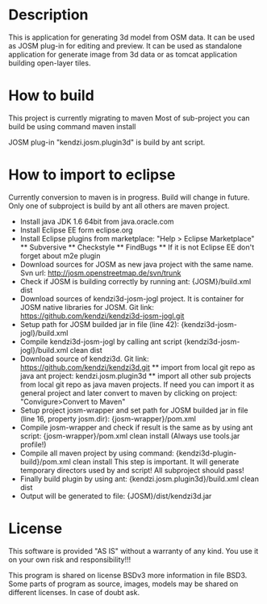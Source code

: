 # Description

This is application for generating 3d model from OSM data. It can be used as JOSM plug-in for editing and preview. It can be used as standalone application for generate image from 3d data or as tomcat application building open-layer tiles.

# How to build

This project is currently migrating to maven
Most of sub-project you can build be using command 
maven install

JOSM plug-in "kendzi.josm.plugin3d" is build by ant script.

# How to import to eclipse
Currently conversion to maven is in progress. Build will change in future. 
Only one of subproject is build by ant all others are maven project. 

* Install java JDK 1.6 64bit from java.oracle.com
* Install Eclipse EE form eclipse.org
* Install Eclipse plugins from marketplace: "Help > Eclipse Marketplace"
** Subversive
** Checkstyle
** FindBugs
** If it is not Eclipse EE don't forget about m2e plugin
* Download sources for JOSM as new java project with the same name. Svn url: 
http://josm.openstreetmap.de/svn/trunk
* Check if JOSM is building correctly by running ant:
{JOSM}/build.xml dist
* Download sources of kendzi3d-josm-jogl project. It is container for JOSM native libraries for JOSM. Git link:
https://github.com/kendzi/kendzi3d-josm-jogl.git
* Setup path for JOSM builded jar in file (line 42):
{kendzi3d-josm-jogl}/build.xml
* Compile kendzi3d-josm-jogl by calling ant script
{kendzi3d-josm-jogl}/build.xml clean dist
* Download source of kendzi3d. Git link: 
https://github.com/kendzi/kendzi3d.git
** import from local git repo as java ant project: kendzi.josm.plugin3d
** import all other sub projects from local git repo as java maven projects. If need you can import it as general project and later convert to maven by clicking on project: "Convigure>Convert to Maven"
* Setup project josm-wrapper and set path for JOSM builded jar in file (line 16, property josm.dir):
{josm-wrapper}/pom.xml
* Compile josm-wrapper and check if result is the same as by using ant script:
{josm-wrapper}/pom.xml clean install
(Always use tools.jar profile!)
* Compile all maven project by using command:
{kendzi3d-plugin-build}/pom.xml clean install
This step is important. It will generate temporary directors used by and script! All subproject should pass!
* Finally build plugin by using ant:
{kendzi.josm.plugin3d}/build.xml clean dist
* Output will be generated to file:
{JOSM}/dist/kendzi3d.jar


# License

This software is provided "AS IS" without a warranty of any kind.  You use it on your own risk and responsibility!!!

This program is shared on license BSDv3 more information in file BSD3.
Some parts of program as source, images, models may be shared on different licenses. In case of doubt ask.
